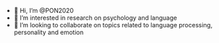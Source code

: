 - 👋 Hi, I’m @PON2020
- 👀 I’m interested in research on psychology and language
- 💞️ I’m looking to collaborate on topics related to language processing, personality and emotion


<!---
PON2020/PON2020 is a ✨ special ✨ repository because its `README.md` (this file) appears on your GitHub profile.
You can click the Preview link to take a look at your changes.
--->
